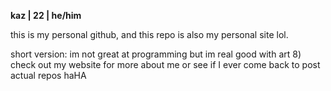 **kaz | 22 | he/him**

this is my personal github, and this repo is also my personal site lol.

short version: im not great at programming but im real good with art 8) check out my website for more about me or see if I ever come back to post actual repos haHA